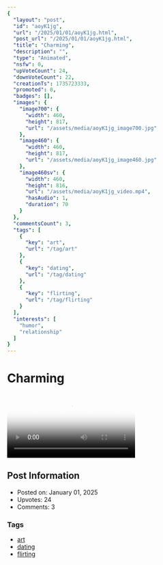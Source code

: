 ```yaml
---
{
  "layout": "post",
  "id": "aoyK1jg",
  "url": "/2025/01/01/aoyK1jg.html",
  "post_url": "/2025/01/01/aoyK1jg.html",
  "title": "Charming",
  "description": "",
  "type": "Animated",
  "nsfw": 0,
  "upVoteCount": 24,
  "downVoteCount": 22,
  "creationTs": 1735723333,
  "promoted": 0,
  "badges": [],
  "images": {
    "image700": {
      "width": 460,
      "height": 817,
      "url": "/assets/media/aoyK1jg_image700.jpg"
    },
    "image460": {
      "width": 460,
      "height": 817,
      "url": "/assets/media/aoyK1jg_image460.jpg"
    },
    "image460sv": {
      "width": 460,
      "height": 816,
      "url": "/assets/media/aoyK1jg_video.mp4",
      "hasAudio": 1,
      "duration": 70
    }
  },
  "commentsCount": 3,
  "tags": [
    {
      "key": "art",
      "url": "/tag/art"
    },
    {
      "key": "dating",
      "url": "/tag/dating"
    },
    {
      "key": "flirting",
      "url": "/tag/flirting"
    }
  ],
  "interests": [
    "humor",
    "relationship"
  ]
}
---
```


# Charming

<video controls playsinline loop poster="/assets/media/aoyK1jg_image460.jpg">
  <source src="/assets/media/aoyK1jg_video.mp4" type="video/mp4">
  Your browser does not support the video tag.
</video>

## Post Information

- Posted on: January 01, 2025
- Upvotes: 24
- Comments: 3

### Tags

- [art](/tag/art)
- [dating](/tag/dating)
- [flirting](/tag/flirting)
